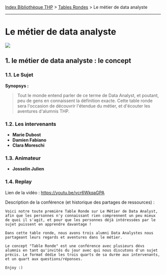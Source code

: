 [Index Bibliothèque THP](https://github.com/TheHackingProject/bibliotheque-THP) > [Tables Rondes](https://github.com/TheHackingProject/bibliotheque-THP/blob/master/sommaires/tables_rondes.md) > Le métier de data analyste

___

# Le métier de data analyste

![](https://picsum.photos/1024/400)


## 1. le métier de data analyste : le concept

### 1.1. Le Sujet

**Synopsys :** 
> Tout le monde entend parler de ce terme de Data Analyst, et poutant, peu de gens en connaissent la définition exacte. Cette table ronde sera l'occasion de découvrir l'étendue du métier, et d'écouter les aventures d'alumnis THP.

### 1.2. Les intervenants

- **Marie Dubost**
- **Damien Fabiano**
- **Clara Moreschi**

### 1.3. Animateur

- **Josselin Julien**

### 1.4. Replay

Lien de la vidéo : https://youtu.be/vcr6WkqaGPA

Description de la conférence (et historique des partages de ressources) :

```
Voici notre toute première Table Ronde sur Le Métier de Data Analyst, afin que les personnes n'y connaissant rien comprennent un peu mieux de quoi il s'agit, et pour que les personnes déjà intéressées par le sujet puissent en apprendre davantage !

Dans cette table ronde, nous avons trois alumni Data Analystes nous partageant leurs regards et aventures dans le métier.

Le concept "Table Ronde" est une conférence avec plusieurs dévs alumnis en tant qu'invités du jour avec qui nous discutons d'un sujet précis. Le format dédie les trois quarts de sa durée aux intervenants, et un quart aux questions/réponses. 

Enjoy :)
```
